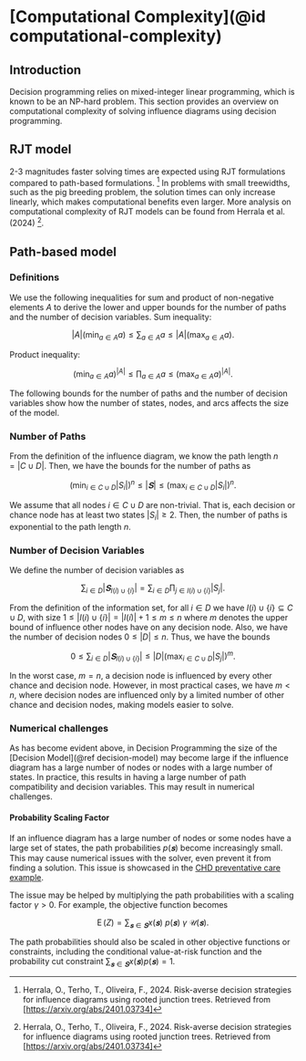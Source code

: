 # [Computational Complexity](@id computational-complexity)
## Introduction
Decision programming relies on mixed-integer linear programming, which is known to be an NP-hard problem. This section provides an overview on computational complexity of solving influence diagrams using decision programming.

## RJT model

2-3 magnitudes faster solving times are expected using RJT formulations compared to path-based formulations. [^1] In problems with small treewidths, such as the pig breeding problem, the solution times can only increase linearly, which makes computational benefits even larger. More analysis on computational complexity of RJT models can be found from Herrala et al. (2024) [^1].

## Path-based model
### Definitions
We use the following inequalities for sum and product of non-negative elements $A$ to derive the lower and upper bounds for the number of paths and the number of decision variables. Sum inequality:

$$|A| \left(\min_{a∈A} a\right) ≤ ∑_{a∈A} a ≤ |A| \left(\max_{a∈A} a\right).$$

Product inequality:

$$\left(\min_{a∈A} a\right)^{|A|} ≤ ∏_{a∈A} a ≤ \left(\max_{a∈A} a\right)^{|A|}.$$

The following bounds for the number of paths and the number of decision variables show how the number of states, nodes, and arcs affects the size of the model.


### Number of Paths
From the definition of the influence diagram, we know the path length $n=|C∪D|.$ Then, we have the bounds for the number of paths as

$$\left(\min_{i∈C∪D} |S_i|\right)^n ≤ |𝐒| ≤ \left(\max_{i∈C∪D} |S_i|\right)^n.$$

We assume that all nodes $i∈C∪D$ are non-trivial. That is, each decision or chance node has at least two states $|S_i|≥2.$ Then, the number of paths is exponential to the path length $n.$


### Number of Decision Variables
We define the number of decision variables as

$$∑_{i∈D}|𝐒_{I(i)∪\{i\}}| = ∑_{i∈D} ∏_{j∈I(i)∪\{i\}}|S_j|.$$

From the definition of the information set, for all $i∈D$ we have $I(i)∪\{i\}⊆C∪D,$ with size $1≤|I(i)∪\{i\}|=|I(i)|+1≤m≤n$ where $m$ denotes the upper bound of influence other nodes have on any decision node. Also, we have the number of decision nodes $0≤|D|≤n.$ Thus, we have the bounds

$$0 ≤ ∑_{i∈D}|𝐒_{I(i)∪\{i\}}| ≤ |D| \left(\max_{i∈C∪D} |S_j|\right)^{m}.$$

In the worst case, $m=n$, a decision node is influenced by every other chance and decision node. However, in most practical cases, we have $m < n,$ where decision nodes are influenced only by a limited number of other chance and decision nodes, making models easier to solve.

### Numerical challenges

As has become evident above, in Decision Programming the size of the [Decision Model](@ref decision-model) may become large if the influence diagram has a large number of nodes or nodes with a large number of states. In practice, this results in having a large number of path compatibility and decision variables. This may result in numerical challenges.

#### Probability Scaling Factor
If an influence diagram has a large number of nodes or some nodes have a large set of states, the path probabilities $p(𝐬)$ become increasingly small. This may cause numerical issues with the solver, even prevent it from finding a solution. This issue is showcased in the [CHD preventative care example](../examples/CHD_preventative_care.md).

The issue may be helped by multiplying the path probabilities with a scaling factor $\gamma > 0$. For example, the objective function becomes

$$\operatorname{E}(Z) = ∑_{𝐬∈𝐒} x(𝐬) \ p(𝐬) \ \gamma \ \mathcal{U}(𝐬).$$

The path probabilities should also be scaled in other objective functions or constraints, including the conditional value-at-risk function and the probability cut constraint $∑_{𝐬∈𝐒}x(𝐬) p(𝐬) = 1$.

[^1]: Herrala, O., Terho, T., Oliveira, F., 2024. Risk-averse decision strategies for influence diagrams using rooted junction trees. Retrieved from [https://arxiv.org/abs/2401.03734]